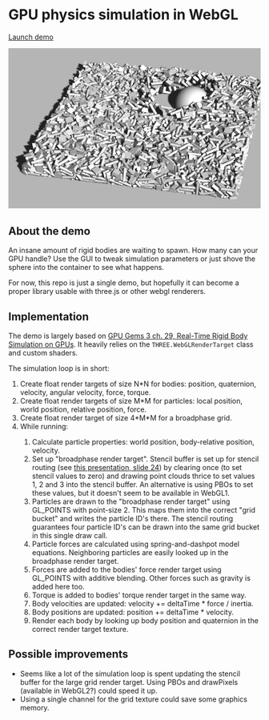 GPU physics simulation in WebGL
===============================

[Launch demo](https://schteppe.github.io/gpu-physics.js/)

![Demo](gpu-physics.jpg)

## About the demo

An insane amount of rigid bodies are waiting to spawn. How many can your GPU handle? Use the GUI to tweak simulation parameters or just shove the sphere into the container to see what happens.

For now, this repo is just a single demo, but hopefully it can become a proper library usable with three.js or other webgl renderers.

## Implementation

The demo is largely based on [GPU Gems 3 ch. 29, Real-Time Rigid Body Simulation on GPUs](https://developer.nvidia.com/gpugems/GPUGems3/gpugems3_ch29.html). It heavily relies on the `THREE.WebGLRenderTarget` class and custom shaders.

The simulation loop is in short:

<ol>
<li>Create float render targets of size N*N for bodies: position, quaternion, velocity, angular velocity, force, torque.</li>
<li>Create float render targets of size M*M for particles: local position, world position, relative position, force.</li>
<li>Create float render target of size 4*M*M for a broadphase grid.</li>
<li>While running:</li>
<ol>
<li>Calculate particle properties: world position, body-relative position, velocity.</li>
<li>Set up "broadphase render target". Stencil buffer is set up for stencil routing (see <a href="http://www.gpgpu.org/static/s2007/slides/15-GPGPU-physics.pdf">this presentation, slide 24</a>) by clearing once (to set stencil values to zero) and drawing point clouds thrice to set values 1, 2 and 3 into the stencil buffer. An alternative is using PBOs to set these values, but it doesn't seem to be available in WebGL1.</li>
<li>Particles are drawn to the "broadphase render target" using GL_POINTS with point-size 2. This maps them into the correct "grid bucket" and writes the particle ID's there. The stencil routing guarantees four particle ID's can be drawn into the same grid bucket in this single draw call.</li>
<li>Particle forces are calculated using spring-and-dashpot model equations. Neighboring particles are easily looked up in the broadphase render target.</li>
<li>Forces are added to the bodies' force render target using GL_POINTS with additive blending. Other forces such as gravity is added here too.</li>
<li>Torque is added to bodies' torque render target in the same way.</li>
<li>Body velocities are updated: velocity += deltaTime * force / inertia.</li>
<li>Body positions are updated: position += deltaTime * velocity.</li>
<li>Render each body by looking up body position and quaternion in the correct render target texture.</li>
</ol>
</ol>

## Possible improvements

* Seems like a lot of the simulation loop is spent updating the stencil buffer for the large grid render target. Using PBOs and drawPixels (available in WebGL2?) could speed it up.
* Using a single channel for the grid texture could save some graphics memory.